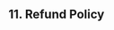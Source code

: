 <webui-content src="https://cdn.myfi.ws/d/en-US/terms.md"></webui-content>

## 11. Refund Policy

<webui-content src="https://cdn.myfi.ws/d/en-US/refund-policy.md"></webui-content>

<webui-next-page name="Privacy Policy" href="/privacy"></webui-next-page>
